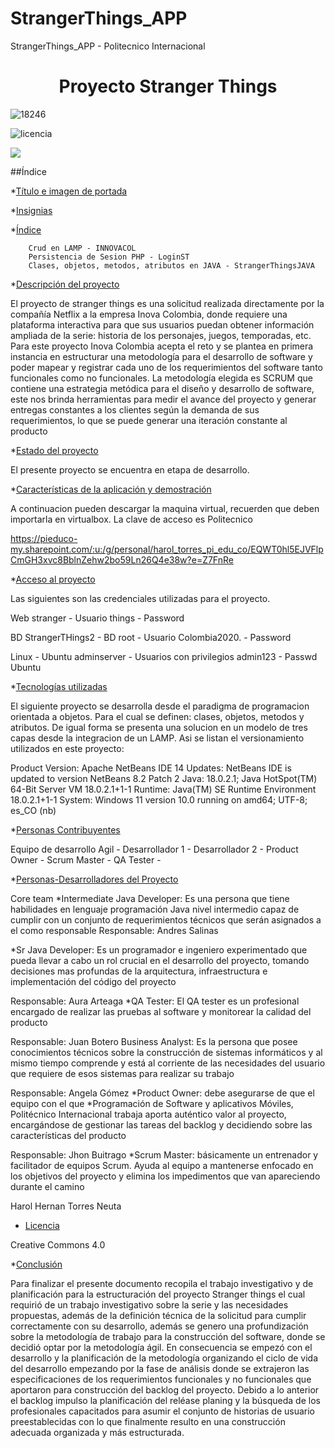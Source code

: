 # StrangerThings_APP
StrangerThings_APP - Politecnico Internacional
<h1 align="center"> Proyecto Stranger Things </h1>


![18246](https://user-images.githubusercontent.com/38890680/191993831-f0ad0e97-2215-4ce3-ba04-fd5f5c200009.png)



![licencia](https://user-images.githubusercontent.com/38890680/191993994-c3818927-db1c-4b48-88d3-582b22b3e1a2.jpeg)




<p align="left">
   <img src="https://img.shields.io/badge/STATUS-EN%20DESAROLLO-green">
</p>





##Índice



*[Título e imagen de portada](#Título-e-imagen-de-portada)



*[Insignias](#insignias)



*[Índice](#índice)



        Crud en LAMP - INNOVACOL
        Persistencia de Sesion PHP - LoginST
        Clases, objetos, metodos, atributos en JAVA - StrangerThingsJAVA



*[Descripción del proyecto](#descripción-del-proyecto)

El proyecto de stranger things es una solicitud 
realizada directamente por la compañía Netflix a la empresa 
Inova Colombia, donde requiere una plataforma interactiva 
para que sus usuarios puedan obtener información ampliada 
de la serie: historia de los personajes, juegos, temporadas, etc. 
Para este proyecto Inova Colombia acepta el reto y se plantea 
en primera instancia en estructurar una metodología para el 
desarrollo de software y poder mapear y registrar cada uno de 
los requerimientos del software tanto funcionales como no 
funcionales.
 La metodología elegida es SCRUM que contiene una estrategia 
metódica para el diseño y desarrollo de software, este nos brinda 
herramientas para medir el avance del proyecto y generar 
entregas constantes a los clientes según la demanda de sus 
requerimientos, lo que se puede generar una iteración constante 
al producto


*[Estado del proyecto](#Estado-del-proyecto)



El presente proyecto se encuentra en etapa de desarrollo.



*[Características de la aplicación y demostración](#Características-de-la-aplicación-y-demostración)



A continuacion pueden descargar la maquina virtual, recuerden que deben importarla en virtualbox. La clave de acceso es Politecnico



https://pieduco-my.sharepoint.com/:u:/g/personal/harol_torres_pi_edu_co/EQWT0hl5EJVFlpCmGH3xvc8BblnZehw2bo59Ln26Q4e38w?e=Z7FnRe



*[Acceso al proyecto](#acceso-proyecto)



Las siguientes son las credenciales utilizadas para el proyecto.



Web
   stranger - Usuario
   things   - Password
   
BD
  StrangerTHings2 - BD
  root            - Usuario
  Colombia2020.   - Password
  



Linux - Ubuntu
  adminserver     - Usuarios con privilegios
  admin123        - Passwd Ubuntu
  




*[Tecnologías utilizadas](#tecnologías-utilizadas)



El siguiente proyecto se desarrolla desde el paradigma de programacion orientada a objetos. Para el cual se definen: clases, objetos, metodos y atributos. De igual forma se presenta una solucion en un modelo de tres capas desde la integracion de un LAMP. Asi se listan el versionamiento utilizados en este proyecto:



Product Version: Apache NetBeans IDE 14
Updates: NetBeans IDE is updated to version NetBeans 8.2 Patch 2
Java: 18.0.2.1; Java HotSpot(TM) 64-Bit Server VM 18.0.2.1+1-1
Runtime: Java(TM) SE Runtime Environment 18.0.2.1+1-1
System: Windows 11 version 10.0 running on amd64; UTF-8; es_CO (nb)



*[Personas Contribuyentes](#personas-contribuyentes)



Equipo de desarrollo Agil  -
Desarrollador 1            -
Desarrollador 2            -
Product Owner              -
Scrum Master               -
QA Tester                  -



*[Personas-Desarrolladores del Proyecto](#personas-desarrolladores)

Core team
*Intermediate Java Developer: Es una persona que tiene 
habilidades en lenguaje programación Java nivel intermedio 
capaz de cumplir con un conjunto de requerimientos técnicos 
que serán asignados a el como responsable 
Responsable: Andres Salinas


*Sr Java Developer: Es un programador e ingeniero 
experimentado que pueda llevar a cabo un rol crucial en el 
desarrollo del proyecto, tomando decisiones mas profundas de la 
arquitectura, infraestructura e implementación del código del 
proyecto


Responsable: Aura Arteaga
*QA Tester: El QA tester es un profesional encargado de realizar 
las pruebas al software y monitorear la calidad del producto


Responsable: Juan Botero
Business Analyst: Es la persona que posee conocimientos 
técnicos sobre la construcción de sistemas informáticos y al 
mismo tiempo comprende y está al corriente de las necesidades 
del usuario que requiere de esos sistemas para realizar su trabajo


Responsable: Angela Gómez
*Product Owner: debe asegurarse de que el equipo con el que 
*Programación de Software y aplicativos Móviles, Politécnico Internacional
trabaja aporta auténtico valor al proyecto, encargándose de 
gestionar las tareas del backlog y decidiendo sobre las 
características del producto


Responsable: Jhon Buitrago
*Scrum Master: básicamente un entrenador y facilitador de 
equipos Scrum. Ayuda al equipo a mantenerse enfocado en los 
objetivos del proyecto y elimina los impedimentos que van 
apareciendo durante el camino


Harol Hernan Torres Neuta



* [Licencia](#licencia)



Creative Commons 4.0



*[Conclusión](#conclusión)


Para finalizar el presente documento recopila el trabajo 
investigativo y de planificación para la estructuración del 
proyecto Stranger things el cual requirió de un trabajo 
investigativo sobre la serie y las necesidades propuestas, además 
de la definición técnica de la solicitud para cumplir correctamente 
con su desarrollo, además se genero una profundización sobre la 
metodología de trabajo para la construcción del software, donde 
se decidió optar por la metodología ágil. En consecuencia se 
empezó con el desarrollo y la planificación de la metodología 
organizando el ciclo de vida del desarrollo empezando por la fase 
de análisis donde se extrajeron las especificaciones de los 
requerimientos funcionales y no funcionales que aportaron para 
construcción del backlog del proyecto. Debido a lo anterior el 
backlog impulso la planificación del reléase planing y la 
búsqueda de los profesionales capacitados para asumir el 
conjunto de historias de usuario preestablecidas con lo que 
finalmente resulto en una construcción adecuada organizada y 
más estructurada.
